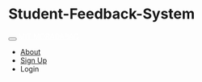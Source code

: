 # Student-Feedback-System

  <div class="navbar navbar-inverse navbar-fixed-top pushkar">
            <div class="container ">
                <div class="navbar-header">
                    <button type="button" class="navbar-toggle" data-toggle="collapse" data-target="#myNavbar">
                        <span class="icon-bar"></span>
                        <span class="icon-bar"></span>
                        <span class="icon-bar"></span>
                    </button>
                    <a class="navbar-brand" href="index.php" style="color:white;font-family:"Segoe UI";">MIT MORADABAD</a>
                </div>
                <div class="collapse navbar-collapse" id="myNavbar">
                    <ul class="nav navbar-nav navbar-right">
                        <li><a href="about.html"><span class="glyphicon glyphicon-book"></span> About</a></li>
                        <li><a href="signup.php"><span class="glyphicon glyphicon-user"></span> Sign Up</a></li>
                        <li class="dropdown">
        <a class="dropdown-toggle" data-toggle="dropdown"><span class="glyphicon glyphicon-log-in"></span> Login</a>
        <ul class="dropdown-menu">


